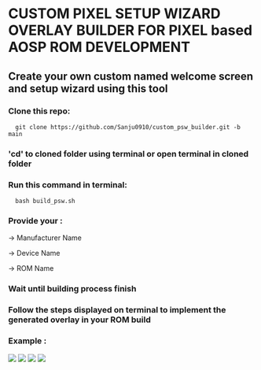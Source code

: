 # CUSTOM PIXEL SETUP WIZARD OVERLAY BUILDER FOR PIXEL based AOSP ROM DEVELOPMENT
## Create your own custom named welcome screen and setup wizard using this tool

### Clone this repo:

      git clone https://github.com/Sanju0910/custom_psw_builder.git -b main 
      
### 'cd' to cloned folder using terminal or open terminal in cloned folder

### Run this command in terminal:

      bash build_psw.sh
      
### Provide your :

-> Manufacturer Name

-> Device Name

-> ROM Name

### Wait until building process finish

### Follow the steps displayed on terminal to implement the generated overlay in your ROM build

### Example :
 
 <img src="https://github.com/Sanju0910/Sanju0910/blob/main/images/psw1.png" />
 
 <img src="https://github.com/Sanju0910/Sanju0910/blob/main/images/psw2.png" />
 
 <img src="https://github.com/Sanju0910/Sanju0910/blob/main/images/psw3.png" />
 
 <img src="https://github.com/Sanju0910/Sanju0910/blob/main/images/psw4.png" />
